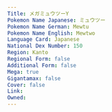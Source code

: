 ```yaml
---
﻿Title: メガミュウツーY
Pokemon Name Japanese: ミュウツー
Pokemon Name German: Mewtu
Pokemon Name English: Mewtwo
Language Card: Japanese
National Dex Number: 150
Region: Kanto
Regional Form: false
Additional Form: false
Mega: true
Gigantamax: false
Cover: false
Link: 
Owned: 
---
```

